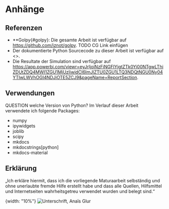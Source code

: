 # Anhänge

## Referenzen

- **Golpy{#golpy}: Die gesamte Arbeit ist verfügbar auf <https://github.com/iznot/golpy>.
  TODO CG Link einfügen
- Der dokumentierte Python Sourcecode zu dieser Arbeit ist verfügbar auf <>.
- Die Resultate der Simulation sind verfügbar auf <https://app.powerbi.com/viewr=eyJrIjoiNzFiNGFlYjgtZTk0Yi00NTgwLThiZDUtZDQ4MWI1ZGU1MjUzIiwidCI6ImJlZTU0ZGU1LTQ3NDQtNGU0Ny04YTIwLWVhOGI4NDJiOTE5ZCJ9&pageName=ReportSection>.
  
## Verwendungen

QUESTION welche Version von Python?
Im Verlauf dieser Arbeit verwendete ich folgende Packages:
- numpy
- ipywidgets
- joblib
- scipy
- mkdocs
- mkdocstrings[python]
- mkdocs-material

## Erklärung

„Ich erkläre hiermit, dass ich die vorliegende Maturaarbeit selbständig und ohne unerlaubte fremde Hilfe erstellt habe und dass alle 
Quellen, Hilfsmittel und Internetseiten wahrheitsgetreu verwendet wurden und belegt sind.“

{width: "10%"}
![Unterschrift, Anaïs Glur](Unterschrift.png)  